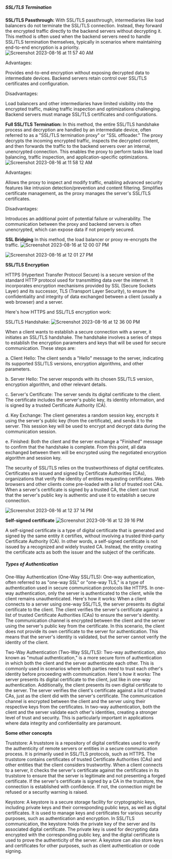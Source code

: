 ##### SSL/TLS Termination

**SSL/TLS Passthrough:**
With SSL/TLS passthrough, intermediaries like load balancers do not terminate the SSL/TLS connection. Instead, they forward the encrypted traffic directly to the backend servers without decrypting it. This method is often used when the backend servers need to handle SSL/TLS termination themselves, typically in scenarios where maintaining end-to-end encryption is a priority.
![Screenshot 2023-08-16 at 11 57 40 AM](https://github.com/vgnshiyer/CS-Handbook/assets/39982819/db5fe50f-6294-49f3-b9ba-4cec0795189a)

Advantages:

Provides end-to-end encryption without exposing decrypted data to intermediate devices.
Backend servers retain control over SSL/TLS certificates and configuration.

Disadvantages:

Load balancers and other intermediaries have limited visibility into the encrypted traffic, making traffic inspection and optimizations challenging.
Backend servers must manage SSL/TLS certificates and configurations.

**Full SSL/TLS Termination:**
In this method, the entire SSL/TLS handshake process and decryption are handled by an intermediate device, often referred to as a "SSL/TLS termination proxy" or "SSL offloader." The proxy decrypts the incoming encrypted traffic, inspects the decrypted content, and then forwards the traffic to the backend servers over an internal, unencrypted connection. This enables the proxy to perform tasks like load balancing, traffic inspection, and application-specific optimizations.
![Screenshot 2023-08-16 at 11 58 12 AM](https://github.com/vgnshiyer/CS-Handbook/assets/39982819/40830b71-3367-48cc-99b9-e78f6830c5c8)

Advantages:

Allows the proxy to inspect and modify traffic, enabling advanced security features like intrusion detection/prevention and content filtering.
Simplifies certificate management, as the proxy manages the server's SSL/TLS certificates.

Disadvantages:

Introduces an additional point of potential failure or vulnerability.
The communication between the proxy and backend servers is often unencrypted, which can expose data if not properly secured.

**SSL Bridging**
In this method, the load balancer or proxy re-encrypts the traffic.
![Screenshot 2023-08-16 at 12 00 07 PM](https://github.com/vgnshiyer/CS-Handbook/assets/39982819/2965c410-7a36-44d6-9f23-c2e97d3cc6e0)

![Screenshot 2023-08-16 at 12 01 27 PM](https://github.com/vgnshiyer/CS-Handbook/assets/39982819/2f57184d-3fd0-42e0-a00a-a78921958839)

**SSL/TLS Encryption**

HTTPS (Hypertext Transfer Protocol Secure) is a secure version of the standard HTTP protocol used for transmitting data over the internet. It incorporates encryption mechanisms provided by SSL (Secure Sockets Layer) and its successor, TLS (Transport Layer Security), to ensure the confidentiality and integrity of data exchanged between a client (usually a web browser) and a server.

Here's how HTTPS and SSL/TLS encryption work:

SSL/TLS Handshake:
![Screenshot 2023-08-16 at 12 36 00 PM](https://github.com/vgnshiyer/CS-Handbook/assets/39982819/0dc2f85a-569d-493c-9c33-f5904c19792b)

When a client wants to establish a secure connection with a server, it initiates an SSL/TLS handshake. The handshake involves a series of steps to establish the encryption parameters and keys that will be used for secure communication. These steps are:

a. Client Hello: The client sends a "Hello" message to the server, indicating its supported SSL/TLS versions, encryption algorithms, and other parameters.

b. Server Hello: The server responds with its chosen SSL/TLS version, encryption algorithm, and other relevant details.

c. Server's Certificate: The server sends its digital certificate to the client. The certificate includes the server's public key, its identity information, and is signed by a trusted Certificate Authority (CA).

d. Key Exchange: The client generates a random session key, encrypts it using the server's public key (from the certificate), and sends it to the server. This session key will be used to encrypt and decrypt data during the communication session.

e. Finished: Both the client and the server exchange a "Finished" message to confirm that the handshake is complete. From this point, all data exchanged between them will be encrypted using the negotiated encryption algorithm and session key.

The security of SSL/TLS relies on the trustworthiness of digital certificates. Certificates are issued and signed by Certificate Authorities (CAs), organizations that verify the identity of entities requesting certificates. Web browsers and other clients come pre-loaded with a list of trusted root CAs. When a server's certificate is signed by a trusted CA, the client can trust that the server's public key is authentic and use it to establish a secure connection.

![Screenshot 2023-08-16 at 12 37 14 PM](https://github.com/vgnshiyer/CS-Handbook/assets/39982819/1f749fb2-bd3d-46f2-b463-5012050c5ab6)

**Self-signed certificate**
![Screenshot 2023-08-16 at 12 39 16 PM](https://github.com/vgnshiyer/CS-Handbook/assets/39982819/65e30b8b-d125-41e0-bcb7-6622fc1d65ac)

A self-signed certificate is a type of digital certificate that is generated and signed by the same entity it certifies, without involving a trusted third-party Certificate Authority (CA). In other words, a self-signed certificate is not issued by a recognized and widely trusted CA. Instead, the entity creating the certificate acts as both the issuer and the subject of the certificate.

##### Types of Authentication

One-Way Authentication (One-Way SSL/TLS):
One-way authentication, often referred to as "one-way SSL" or "one-way TLS," is a type of authentication used in secure communication protocols like HTTPS. In one-way authentication, only the server is authenticated to the client, while the client remains unauthenticated. Here's how it works:
When a client connects to a server using one-way SSL/TLS, the server presents its digital certificate to the client.
The client verifies the server's certificate against a list of trusted Certificate Authorities (CAs) to ensure the server's identity.
The communication channel is encrypted between the client and the server using the server's public key from the certificate.
In this scenario, the client does not provide its own certificate to the server for authentication. This means that the server's identity is validated, but the server cannot verify the identity of the client.

Two-Way Authentication (Two-Way SSL/TLS):
Two-way authentication, also known as "mutual authentication," is a more secure form of authentication in which both the client and the server authenticate each other. This is commonly used in scenarios where both parties need to trust each other's identity before proceeding with communication. Here's how it works:
The server presents its digital certificate to the client, just like in one-way authentication.
Additionally, the client presents its own digital certificate to the server.
The server verifies the client's certificate against a list of trusted CAs, just as the client did with the server's certificate.
The communication channel is encrypted between the client and the server using their respective keys from the certificates.
In two-way authentication, both the client and the server validate each other's identities, creating a stronger level of trust and security. This is particularly important in applications where data integrity and confidentiality are paramount.

**Some other concepts**

Truststore:
A truststore is a repository of digital certificates used to verify the authenticity of remote servers or entities in a secure communication process. It is primarily used in SSL/TLS protocols, such as HTTPS. The truststore contains certificates of trusted Certificate Authorities (CAs) and other entities that the client considers trustworthy. When a client connects to a server, it checks the server's certificate against the certificates in its truststore to ensure that the server is legitimate and not presenting a forged certificate. If the server's certificate is signed by a CA in the truststore, the connection is established with confidence. If not, the connection might be refused or a security warning is raised.

Keystore:
A keystore is a secure storage facility for cryptographic keys, including private keys and their corresponding public keys, as well as digital certificates. It is used to manage keys and certificates for various security purposes, such as authentication and encryption. In SSL/TLS communication, the keystore holds the private key of the server and its associated digital certificate. The private key is used for decrypting data encrypted with the corresponding public key, and the digital certificate is used to prove the authenticity of the server. A keystore can also store keys and certificates for other purposes, such as client authentication or code signing.
